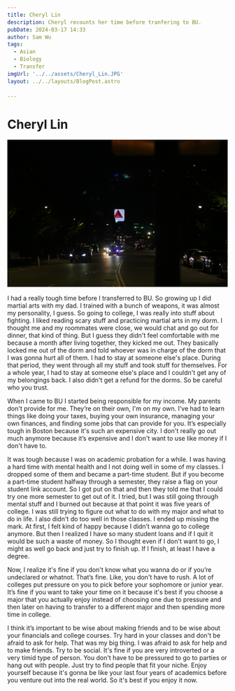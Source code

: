 ```yaml
---
title: Cheryl Lin
description: Cheryl recounts her time before tranfering to BU. 
pubDate: 2024-03-17 14:33
author: Sam Wu
tags:
  - Asian
  - Biology
  - Transfer
imgUrl: '../../assets/Cheryl_Lin.JPG'
layout: ../../layouts/BlogPost.astro

---
```

# Cheryl Lin

![local image](../../assets/Cheryl_Lin.JPG)

I had a really tough time before I transferred to BU. So growing up I did martial arts with my dad. I trained with a bunch of weapons, it was almost my personality, I guess. So going to college, I was really into stuff about fighting. I liked reading scary stuff and practicing martial arts in my dorm. I thought me and my roommates were close, we would chat and go out for dinner, that kind of thing. But I guess they didn't feel comfortable with me because a month after living together, they kicked me out. They basically locked me out of the dorm and told whoever was in charge of the dorm that I was gonna hurt all of them. I had to stay at someone else's place. During that period, they went through all my stuff and took stuff for themselves. For a whole year, I had to stay at someone else's place and I couldn't get any of my belongings back. I also didn't get a refund for the dorms. So be careful who you trust. 

When I came to BU I started being responsible for my income. My parents don't provide for me. They’re on their own, I'm on my own. I’ve had to learn things like doing your taxes, buying your own insurance, managing your own finances, and finding some jobs that can provide for you. It’s especially tough in Boston because it's such an expensive city. I don't really go out much anymore because it’s expensive and I don't want to use like money if I don't have to.

It was tough because I was on academic probation for a while. I was having a hard time with mental health and I not doing well in some of my classes. I dropped some of them and became a part-time student. But if you become a part-time student halfway through a semester, they raise a flag on your student link account. So I got put on that and then they told me that I could try one more semester to get out of it. I tried, but I was still going through mental stuff and I burned out because at that point it was five years of college. I was still trying to figure out what to do with my major and what to do in life. I also didn't do too well in those classes. I ended up missing the mark. At first, I felt kind of happy because I didn’t wanna go to college anymore. But then I realized I have so many student loans and if I quit it would be such a waste of money.
So I thought even if I don't want to go, I might as well go back and just try to finish up. If I finish, at least I have a degree. 

Now, I realize it's fine if you don't know what you wanna do or if you’re undeclared or whatnot. That’s fine. Like, you don't have to rush. A lot of colleges put pressure on you to pick before your sophomore or junior year. It’s fine if you want to take your time on it because it's best if you choose a major that you actually enjoy instead of choosing one due to pressure and then later on having to transfer to a different major and then spending more time in college. 

I think it’s important to be wise about making friends and to be wise about your financials and college courses. Try hard in your classes and don't be afraid to ask for help. That was my big thing. I was afraid to ask for help and to make friends. Try to be social. It's fine if you are very introverted or a very timid type of person. You don't have to be pressured to go to parties or hang out with people. Just try to find people that fit your niche. Enjoy yourself because it's gonna be like your last four years of academics before you venture out into the real world. So it's best if you enjoy it now.
